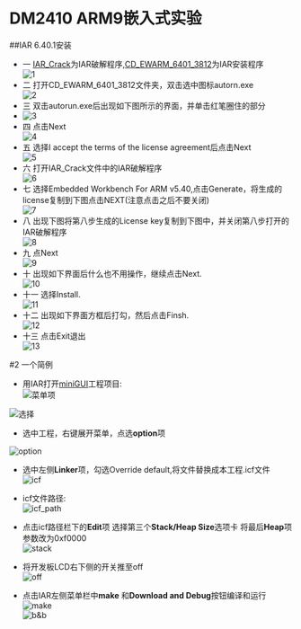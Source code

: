 # DM2410 ARM9嵌入式实验
##IAR 6.40.1安装
- 一 [IAR_Crack](http://pan.baidu.com/s/1i3kXLyP)为IAR破解程序,[CD_EWARM_6401_3812](http://pan.baidu.com/s/1gdIRNjH)为IAR安装程序   
 ![1](http://img5.douban.com/view/photo/photo/public/p2239693923.jpg)    
- 二 打开CD_EWARM_6401_3812文件夹，双击选中图标autorn.exe    
 ![2](http://img3.douban.com/view/photo/large/public/p2239697463.jpg)    
- 三 双击autorun.exe后出现如下图所示的界面，并单击红笔圈住的部分   
- ![3](http://img5.douban.com/view/photo/photo/public/p2239693928.jpg)   
- 四 点击Next   
 ![4](http://img5.douban.com/view/photo/photo/public/p2239693929.jpg)   
- 五 选择I accept the terms of the  license agreement后点击Next   
 ![5](http://img5.douban.com/view/photo/photo/public/p2239693930.jpg)    
- 六 打开IAR_Crack文件中的IAR破解程序    
 ![6](http://img5.douban.com/view/photo/photo/public/p2239693931.jpg)    
- 七 选择Embedded Workbench For ARM v5.40,点击Generate，将生成的license复制到下图点击NEXT(注意点击之后不要关闭)   
 ![7](http://img5.douban.com/view/photo/photo/public/p2239693932.jpg)   
- 八 出现下图将第八步生成的License key复制到下图中，并关闭第八步打开的IAR破解程序   
 ![8](http://img5.douban.com/view/photo/photo/public/p2239693933.jpg)    
- 九 点Next   
 ![9](http://img5.douban.com/view/photo/photo/public/p2239693934.jpg)    
- 十 出现如下界面后什么也不用操作，继续点击Next.   
 ![10](http://img5.douban.com/view/photo/photo/public/p2239693936.jpg)    
- 十一 选择Install.    
 ![11](http://img5.douban.com/view/photo/photo/public/p2239693937.jpg)    
- 十二 出现如下界面方框后打勾，然后点击Finsh.    
 ![12](http://img3.douban.com/view/photo/photo/public/p2239693940.jpg)    
- 十三 点击Exit退出   
 ![13](http://img3.douban.com/view/photo/large/public/p2239693941.jpg)    





#2 一个简例   
- 用IAR打开[miniGUI](http://pan.baidu.com/s/1dD3wN9f)工程项目:         
 ![菜单项](http://img3.douban.com/view/photo/large/public/p2239691074.jpg)       

 ![选择](http://img5.douban.com/view/photo/large/public/p2239691076.jpg)        
          
          
- 选中工程，右键展开菜单，点选**option**项       

 ![option](http://img5.douban.com/view/photo/large/public/p2239694336.jpg)       

- 选中左侧**Linker**项，勾选Override default,将文件替换成本工程.icf文件    
 ![icf](http://img3.douban.com/view/photo/large/public/p2239694340.jpg)   

- icf文件路径:  
  ![icf_path](http://img3.douban.com/view/photo/large/public/p2239694341.jpg)     

- 点击icf路径栏下的**Edit**项 选择第三个**Stack/Heap Size**选项卡 将最后**Heap**项参数改为0xf0000  
  ![stack](http://img3.douban.com/view/photo/large/public/p2239700030.jpg)

- 将开发板LCD右下侧的开关推至off   
  ![off](http://img5.douban.com/view/photo/photo/public/p2239702549.jpg)

- 点击IAR左侧菜单栏中**make** 和**Download and Debug**按钮编译和运行    
  ![make](http://img3.douban.com/view/photo/large/public/p2239702970.jpg)  
  ![b&b](http://img3.douban.com/view/photo/large/public/p2239702974.jpg)  


